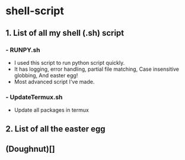# shell-script

## 1. List of all my shell (.sh) script

### - RUNPY.sh
  - I used this script to run python script quickly.
  - It has logging, error handling, partial file matching, Case insensitive globbing, And easter egg!
  - Most advanced script I've made.

### - UpdateTermux.sh
  - Update all packages in termux

## 2. List of all the easter egg

## (Doughnut)[]

